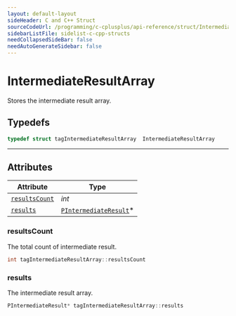 ```yaml
---
layout: default-layout
sideHeader: C and C++ Struct
sourceCodeUrl: /programming/c-cplusplus/api-reference/struct/IntermediateResultArray.md
sidebarListFile: sidelist-c-cpp-structs
needCollapsedSideBar: false
needAutoGenerateSidebar: false
---
```



# IntermediateResultArray
Stores the intermediate result array.

## Typedefs

```cpp
typedef struct tagIntermediateResultArray  IntermediateResultArray
```  
  
---
  

## Attributes
  
| Attribute | Type |
|---------- | ---- |
| [`resultsCount`](#resultscount) | *int* |
| [`results`](#results) | [`PIntermediateResult`](IntermediateResult.md)*  |


### resultsCount
The total count of intermediate result.
```cpp
int tagIntermediateResultArray::resultsCount
```

### results
The intermediate result array.
```cpp
PIntermediateResult* tagIntermediateResultArray::results
```


